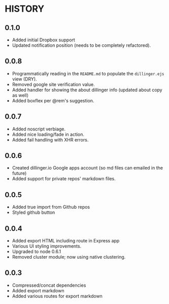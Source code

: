 HISTORY
=

0.1.0
-
- Added initial Dropbox support
- Updated notification position (needs to be completely refactored).

0.0.8
-
- Programmatically reading in the `README.md` to populate the `dillinger.ejs` view (DRY).
- Removed google site verification value.
- Added handler for showing the about dillinger info (updated about copy as well)
- Added boxflex per @rem's suggestion.


0.0.7
-
- Added noscript verbiage.
- Added nice loading/fade in action.
- Added fail handling with XHR errors.

0.0.6
- 
  - Created dillinger.io Google apps account (so md files can emailed in the future)
  - Added support for private repos' markdown files.

0.0.5
-
 - Added true import from Github repos
 - Styled github button

0.0.4
-
 - Added export HTML including route in Express app
 - Various UI styling improvements.
 - Upgraded to node 0.6.1
 - Removed cluster module; now using native clustering.

0.0.3
-
 - Compressed/concat dependencies
 - Added export markdown
 - Added various routes for export markdown